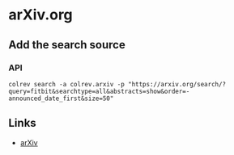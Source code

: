 # arXiv.org

## Add the search source

### API

```
colrev search -a colrev.arxiv -p "https://arxiv.org/search/?query=fitbit&searchtype=all&abstracts=show&order=-announced_date_first&size=50"
```

## Links

- [arXiv](https://arxiv.org/)
